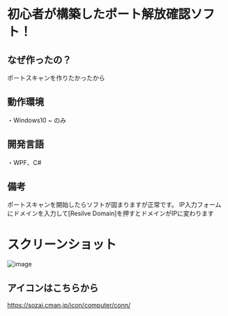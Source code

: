 # 初心者が構築したポート解放確認ソフト！

## なぜ作ったの？
ポートスキャンを作りたかったから

## 動作環境
・Windows10 ~ のみ

 ## 開発言語
 ・WPF、C#

 ## 備考
 ポートスキャンを開始したらソフトが固まりますが正常です。
 IP入力フォームにドメインを入力して[Resilve Domain]を押すとドメインがIPに変わります

# スクリーンショット
 ![image](https://github.com/user-attachments/assets/7a8fe041-0a5d-4c47-ab6c-c45c6e1693c2)

## アイコンはこちらから
https://sozai.cman.jp/icon/computer/conn/
